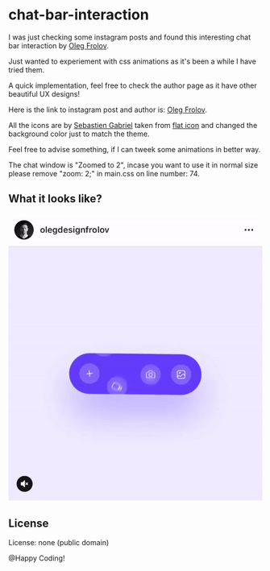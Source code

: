 # chat-bar-interaction

I was just checking some instagram posts and found this interesting chat bar interaction by [Oleg Frolov](https://www.instagram.com/p/Bu3Ek9OheRU/?utm_source=ig_share_sheet&igshid=znkv2bc2rn2m). 

Just wanted to experiement with css animations as it's been a while I have tried them.

A quick implementation, feel free to check the author page as it have other beautiful UX designs!

Here is the link to instagram post and author is: [Oleg Frolov](https://www.instagram.com/p/Bu3Ek9OheRU/?utm_source=ig_share_sheet&igshid=znkv2bc2rn2m).

All the icons are by [Sebastien Gabriel](https://www.flaticon.com/authors/sebastien-gabriel) taken from [flat icon](https://www.flaticon.com/) and changed the background color just to match the theme.

Feel free to advise something, if I can tweek some animations in better way.

The chat window is "Zoomed to 2", incase you want to use it in normal size please remove "zoom: 2;" in main.css on line number: 74.

## What it looks like?
<img src="inspiration.gif" alt="Chat bar Interaction GIF"/>

## License
License: none (public domain)

@Happy Coding!

